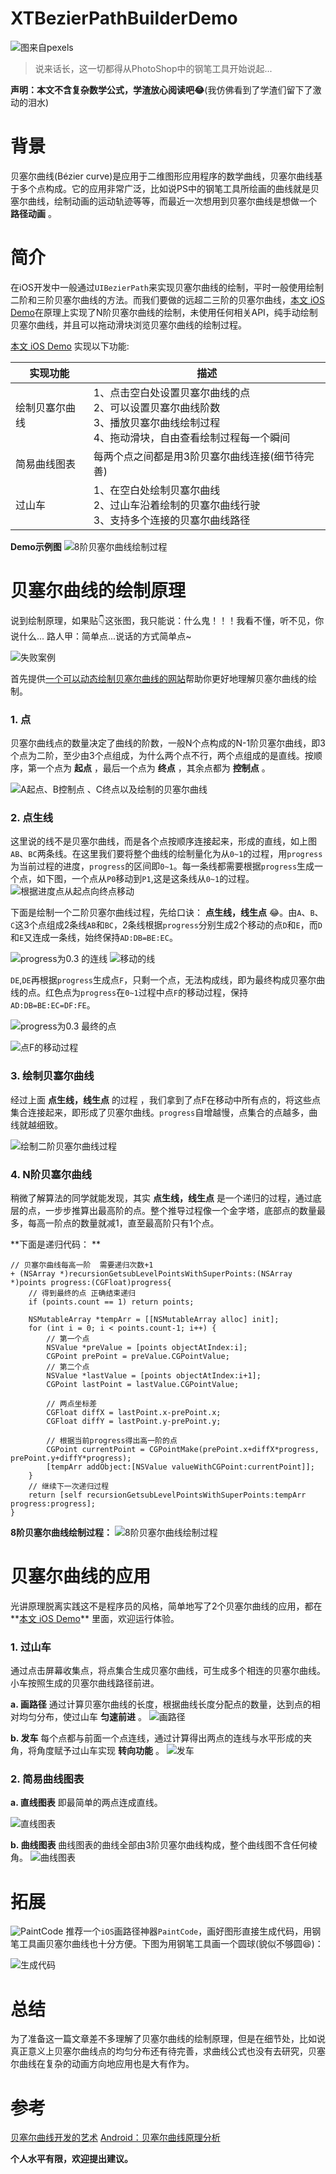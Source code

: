# XTBezierPathBuilderDemo
![图来自pexels](http://upload-images.jianshu.io/upload_images/1319710-f68c70b0ca4ac62c.jpg?imageMogr2/auto-orient/strip%7CimageView2/2/w/1240)
>说来话长，这一切都得从PhotoShop中的钢笔工具开始说起...

**声明：本文不含复杂数学公式，学渣放心阅读吧😂**(我仿佛看到了学渣们留下了激动的泪水)

# 背景
贝塞尔曲线(Bézier curve)是应用于二维图形应用程序的数学曲线，贝塞尔曲线基于多个点构成。它的应用非常广泛，比如说PS中的钢笔工具所绘画的曲线就是贝塞尔曲线，绘制动画的运动轨迹等等，而最近一次想用到贝塞尔曲线是想做一个 **路径动画** 。


# 简介
在iOS开发中一般通过``UIBezierPath``来实现贝塞尔曲线的绘制，平时一般使用绘制二阶和三阶贝塞尔曲线的方法。而我们要做的远超二三阶的贝塞尔曲线，[本文 iOS Demo](https://github.com/xietao3/XTBezierPathBuilderDemo)在原理上实现了N阶贝塞尔曲线的绘制，未使用任何相关API，纯手动绘制贝塞尔曲线，并且可以拖动滑块浏览贝塞尔曲线的绘制过程。


[本文 iOS Demo](https://github.com/xietao3/XTBezierPathBuilderDemo) 实现以下功能:

实现功能|描述
-|-
绘制贝塞尔曲线|1、点击空白处设置贝塞尔曲线的点 </br>2、可以设置贝塞尔曲线阶数 </br>3、播放贝塞尔曲线绘制过程 </br> 4、拖动滑块，自由查看绘制过程每一个瞬间
简易曲线图表|每两个点之间都是用3阶贝塞尔曲线连接(细节待完善)
过山车|1、在空白处绘制贝塞尔曲线 </br>2、过山车沿着绘制的贝塞尔曲线行驶</br>3、支持多个连接的贝塞尔曲线路径

**Demo示例图**
![8阶贝塞尔曲线绘制过程](http://upload-images.jianshu.io/upload_images/1319710-b802c4d1da045b6e.gif?imageMogr2/auto-orient/strip)

# 贝塞尔曲线的绘制原理


说到绘制原理，如果贴👇这张图，我只能说：什么鬼！！！我看不懂，听不见，你说什么... 
路人甲：简单点...说话的方式简单点~

![失败案例](http://upload-images.jianshu.io/upload_images/1819486-bfbef7229c101bde?imageMogr2/auto-orient/strip%7CimageView2/2/w/1240)  

首先提供[一个可以动态绘制贝塞尔曲线的网站](http://myst729.github.io/bezier-curve/)帮助你更好地理解贝塞尔曲线的绘制。
### 1.  点

贝塞尔曲线点的数量决定了曲线的阶数，一般N个点构成的N-1阶贝塞尔曲线，即3个点为二阶，至少由3个点组成，为什么两个点不行，两个点组成的是直线。按顺序，第一个点为 **起点** ，最后一个点为 **终点** ，其余点都为 **控制点** 。

![A起点、B控制点 、C终点以及绘制的贝塞尔曲线](http://upload-images.jianshu.io/upload_images/1319710-654861388c5b30d9.png?imageMogr2/auto-orient/strip%7CimageView2/2/w/440)

### 2. 点生线
这里说的线不是贝塞尔曲线，而是各个点按顺序连接起来，形成的直线，如上图``AB``、``BC``两条线。在这里我们要将整个曲线的绘制量化为从``0~1``的过程，用``progress``为当前过程的进度，``progress``的区间即``0~1``。每一条线都需要根据``progress``生成一个点，如下图，一个点从``P0``移动到``P1``,这是这条线从``0~1``的过程。
![根据进度点从起点向终点移动](http://upload-images.jianshu.io/upload_images/1319710-646b9393dc6bdf05.gif?imageMogr2/auto-orient/strip)

下面是绘制一个二阶贝塞尔曲线过程，先给口诀： **点生线，线生点** 😂。由``A``、``B``、``C``这3个点组成2条线``AB``和``BC``，2条线根据``progress``分别生成2个移动的点``D``和``E``，而``D``和``E``又连成一条线，始终保持``AD:DB=BE:EC``。

![progress为0.3 的连线 ](http://upload-images.jianshu.io/upload_images/1319710-ae1473f2f7da53ab.png?imageMogr2/auto-orient/strip%7CimageView2/2/w/440)
![移动的线](http://upload-images.jianshu.io/upload_images/1319710-efbcbd8d33b9e7a7.gif?imageMogr2/auto-orient/strip)

``DE``,``DE``再根据``progress``生成点``F``，只剩一个点，无法构成线，即为最终构成贝塞尔曲线的点。红色点为``progress``在``0~1``过程中点``F``的移动过程，保持``AD:DB=BE:EC=DF:FE``。



![progress为0.3 最终的点](http://upload-images.jianshu.io/upload_images/1319710-7ea572906d977e3b.png?imageMogr2/auto-orient/strip%7CimageView2/2/w/440)



![点F的移动过程](http://upload-images.jianshu.io/upload_images/1319710-e23aa5ee1c570b24.gif?imageMogr2/auto-orient/strip)


### 3. 绘制贝塞尔曲线
经过上面 **点生线，线生点** 的过程 ，我们拿到了点F在移动中所有点的，将这些点集合连接起来，即形成了贝塞尔曲线。``progress``自增越慢，点集合的点越多，曲线就越细致。

![绘制二阶贝塞尔曲线过程](http://upload-images.jianshu.io/upload_images/1319710-34d7cf413ee16f0e.gif?imageMogr2/auto-orient/strip)

### 4. N阶贝塞尔曲线
稍微了解算法的同学就能发现，其实 **点生线，线生点** 是一个递归的过程，通过底层的点，一步步推算出最高阶的点。整个推导过程像一个金字塔，底部点的数量最多，每高一阶点的数量就减1，直至最高阶只有1个点。

**下面是递归代码： **

```
// 贝塞尔曲线每高一阶  需要递归次数+1
+ (NSArray *)recursionGetsubLevelPointsWithSuperPoints:(NSArray *)points progress:(CGFloat)progress{
    // 得到最终的点 正确结束递归 
    if (points.count == 1) return points;
    
    NSMutableArray *tempArr = [[NSMutableArray alloc] init];
    for (int i = 0; i < points.count-1; i++) {
        // 第一个点 
        NSValue *preValue = [points objectAtIndex:i];
        CGPoint prePoint = preValue.CGPointValue;
        // 第二个点
        NSValue *lastValue = [points objectAtIndex:i+1];
        CGPoint lastPoint = lastValue.CGPointValue;

        // 两点坐标差
        CGFloat diffX = lastPoint.x-prePoint.x;
        CGFloat diffY = lastPoint.y-prePoint.y;

        // 根据当前progress得出高一阶的点
        CGPoint currentPoint = CGPointMake(prePoint.x+diffX*progress, prePoint.y+diffY*progress);
        [tempArr addObject:[NSValue valueWithCGPoint:currentPoint]];
    }
    // 继续下一次递归过程
    return [self recursionGetsubLevelPointsWithSuperPoints:tempArr progress:progress];
}
```
**8阶贝塞尔曲线绘制过程：**
![8阶贝塞尔曲线绘制过程](http://upload-images.jianshu.io/upload_images/1319710-b802c4d1da045b6e.gif?imageMogr2/auto-orient/strip)


# 贝塞尔曲线的应用
光讲原理脱离实践这不是程序员的风格，简单地写了2个贝塞尔曲线的应用，都在**[本文 iOS Demo](https://github.com/xietao3/XTBezierPathBuilderDemo)** 里面，欢迎运行体验。
### 1. 过山车
通过点击屏幕收集点，将点集合生成贝塞尔曲线，可生成多个相连的贝塞尔曲线。小车按照生成的贝塞尔曲线路径前进。

**a. 画路径**
通过计算贝塞尔曲线的长度，根据曲线长度分配点的数量，达到点的相对均匀分布，使过山车 **匀速前进** 。
![画路径](http://upload-images.jianshu.io/upload_images/1319710-f9f35dbe987a9c51.gif?imageMogr2/auto-orient/strip)

**b. 发车**
每个点都与前面一个点连线，通过计算得出两点的连线与水平形成的夹角，将角度赋予过山车实现 **转向功能** 。
![发车](http://upload-images.jianshu.io/upload_images/1319710-71703ee22240004c.gif?imageMogr2/auto-orient/strip)

### 2. 简易曲线图表

**a. 直线图表**
即最简单的两点连成直线。

![直线图表](http://upload-images.jianshu.io/upload_images/1319710-78a238b63e1be55e.gif?imageMogr2/auto-orient/strip)

**b. 曲线图表**
曲线图表的曲线全部由3阶贝塞尔曲线构成，整个曲线图不含任何棱角。
![曲线图表](http://upload-images.jianshu.io/upload_images/1319710-b3fce50cd7dd88ac.gif?imageMogr2/auto-orient/strip)

# 拓展

![PaintCode](http://upload-images.jianshu.io/upload_images/1319710-57b4a7ab5be942bd.png?imageMogr2/auto-orient/strip%7CimageView2/2/w/240)
推荐一个``iOS``画路径神器``PaintCode``，画好图形直接生成代码，用钢笔工具画贝塞尔曲线也十分方便。下图为用钢笔工具画一个圆球(貌似不够圆😆)：

![生成代码](http://upload-images.jianshu.io/upload_images/1319710-0e96890b3f08676c.png?imageMogr2/auto-orient/strip%7CimageView2/2/w/1240)


# 总结
为了准备这一篇文章差不多理解了贝塞尔曲线的绘制原理，但是在细节处，比如说真正意义上贝塞尔曲线点的均匀分布还有待完善，求曲线公式也没有去研究，贝塞尔曲线在复杂的动画方向地应用也是大有作为。

# 参考
[贝塞尔曲线开发的艺术](http://www.jianshu.com/p/55c721887568)
[Android：贝塞尔曲线原理分析](http://www.jianshu.com/p/1af5c3655fa3)

**个人水平有限，欢迎提出建议。**
